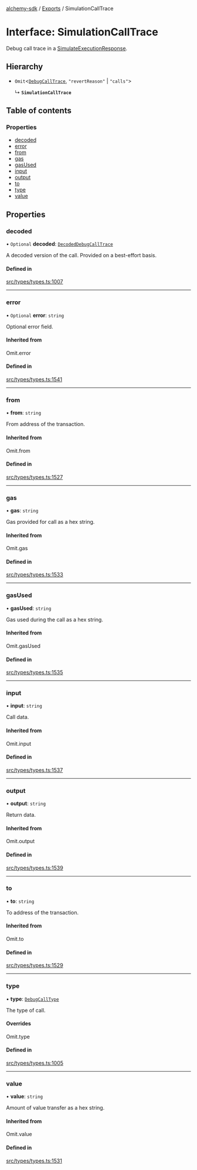 [alchemy-sdk](../README.md) / [Exports](../modules.md) / SimulationCallTrace

# Interface: SimulationCallTrace

Debug call trace in a [SimulateExecutionResponse](SimulateExecutionResponse.md).

## Hierarchy

- `Omit`<[`DebugCallTrace`](DebugCallTrace.md), ``"revertReason"`` \| ``"calls"``\>

  ↳ **`SimulationCallTrace`**

## Table of contents

### Properties

- [decoded](SimulationCallTrace.md#decoded)
- [error](SimulationCallTrace.md#error)
- [from](SimulationCallTrace.md#from)
- [gas](SimulationCallTrace.md#gas)
- [gasUsed](SimulationCallTrace.md#gasused)
- [input](SimulationCallTrace.md#input)
- [output](SimulationCallTrace.md#output)
- [to](SimulationCallTrace.md#to)
- [type](SimulationCallTrace.md#type)
- [value](SimulationCallTrace.md#value)

## Properties

### decoded

• `Optional` **decoded**: [`DecodedDebugCallTrace`](DecodedDebugCallTrace.md)

A decoded version of the call. Provided on a best-effort basis.

#### Defined in

[src/types/types.ts:1007](https://github.com/alchemyplatform/alchemy-sdk-js/blob/8f119ad1/src/types/types.ts#L1007)

___

### error

• `Optional` **error**: `string`

Optional error field.

#### Inherited from

Omit.error

#### Defined in

[src/types/types.ts:1541](https://github.com/alchemyplatform/alchemy-sdk-js/blob/8f119ad1/src/types/types.ts#L1541)

___

### from

• **from**: `string`

From address of the transaction.

#### Inherited from

Omit.from

#### Defined in

[src/types/types.ts:1527](https://github.com/alchemyplatform/alchemy-sdk-js/blob/8f119ad1/src/types/types.ts#L1527)

___

### gas

• **gas**: `string`

Gas provided for call as a hex string.

#### Inherited from

Omit.gas

#### Defined in

[src/types/types.ts:1533](https://github.com/alchemyplatform/alchemy-sdk-js/blob/8f119ad1/src/types/types.ts#L1533)

___

### gasUsed

• **gasUsed**: `string`

Gas used during the call as a hex string.

#### Inherited from

Omit.gasUsed

#### Defined in

[src/types/types.ts:1535](https://github.com/alchemyplatform/alchemy-sdk-js/blob/8f119ad1/src/types/types.ts#L1535)

___

### input

• **input**: `string`

Call data.

#### Inherited from

Omit.input

#### Defined in

[src/types/types.ts:1537](https://github.com/alchemyplatform/alchemy-sdk-js/blob/8f119ad1/src/types/types.ts#L1537)

___

### output

• **output**: `string`

Return data.

#### Inherited from

Omit.output

#### Defined in

[src/types/types.ts:1539](https://github.com/alchemyplatform/alchemy-sdk-js/blob/8f119ad1/src/types/types.ts#L1539)

___

### to

• **to**: `string`

To address of the transaction.

#### Inherited from

Omit.to

#### Defined in

[src/types/types.ts:1529](https://github.com/alchemyplatform/alchemy-sdk-js/blob/8f119ad1/src/types/types.ts#L1529)

___

### type

• **type**: [`DebugCallType`](../enums/DebugCallType.md)

The type of call.

#### Overrides

Omit.type

#### Defined in

[src/types/types.ts:1005](https://github.com/alchemyplatform/alchemy-sdk-js/blob/8f119ad1/src/types/types.ts#L1005)

___

### value

• **value**: `string`

Amount of value transfer as a hex string.

#### Inherited from

Omit.value

#### Defined in

[src/types/types.ts:1531](https://github.com/alchemyplatform/alchemy-sdk-js/blob/8f119ad1/src/types/types.ts#L1531)
